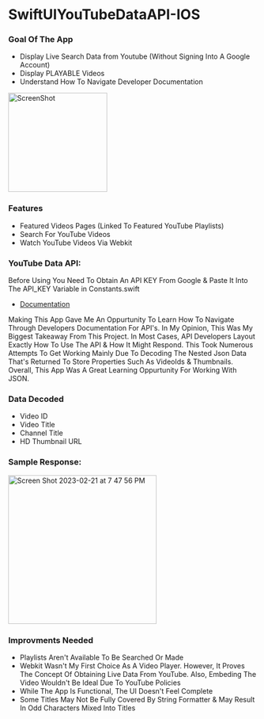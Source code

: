 # SwiftUIYouTubeDataAPI-IOS

<h3>Goal Of The App</h3>
<ul>
  <li>Display Live Search Data from Youtube (Without Signing Into A Google Account)</li>
  <li>Display PLAYABLE Videos</li>
  <li>Understand How To Navigate Developer Documentation</li>
</ul>

<img width="200" alt="ScreenShot" src="https://user-images.githubusercontent.com/125146109/220634458-22253cc1-e2e3-428c-8362-04aa38bcdc31.png">

<h3>Features</h3>
<ul>
  <li>Featured Videos Pages (Linked To Featured YouTube Playlists)</li>
  <li>Search For YouTube Videos</li>
  <li>Watch YouTube Videos Via Webkit</li>
</ul>

<h3>YouTube Data API:</h3>
<p>Before Using You Need To Obtain An API KEY From Google & Paste It Into The API_KEY Variable in Constants.swift</p>
<ul>
  <li><a href="https://developers.google.com/youtube/v3/docs" target="_blank">Documentation</a></li>
</ul>

<p>Making This App Gave Me An Oppurtunity To Learn How To Navigate Through Developers Documentation For API's. In My Opinion, This Was My Biggest Takeaway From This Project. In Most Cases, API Developers Layout Exactly How To Use The API & How It Might Respond. This Took Numerous Attempts To Get Working Mainly Due To Decoding The Nested Json Data That's Returned To Store Properties Such As VideoIds & Thumbnails. Overall, This App Was A Great Learning Oppurtunity For Working With JSON.</p>

<h3>Data Decoded</h3>
<ul>
  <li>Video ID</li>
  <li>Video Title</li>
  <li>Channel Title</li>
  <li>HD Thumbnail URL</li>
</ul>

<h3>Sample Response:</h3>

<img width="300" alt="Screen Shot 2023-02-21 at 7 47 56 PM" src="https://user-images.githubusercontent.com/125146109/220491999-1863f4f6-84b0-4fea-a207-cab563eed4a8.png">

<h3>Improvments Needed</h3>
<ul>
  <li>Playlists Aren't Available To Be Searched Or Made</li>
  <li>Webkit Wasn't My First Choice As A Video Player. However, It Proves The Concept Of Obtaining Live Data From YouTube. Also, Embeding The Video Wouldn't Be Ideal Due To YouTube Policies</li>
  <li>While The App Is Functional, The UI Doesn't Feel Complete</li> 
  <li>Some Titles May Not Be Fully Covered By String Formatter & May Result In Odd Characters Mixed Into Titles</li>
</ul>
